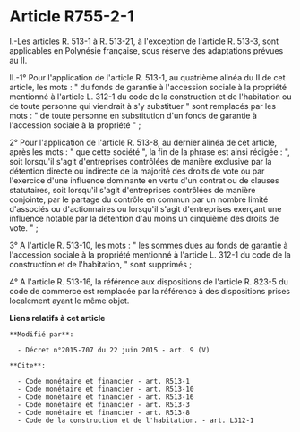 # Article R755-2-1

I.-Les articles R. 513-1 à R. 513-21, à l'exception de l'article R. 513-3, sont applicables en Polynésie française, sous
réserve des adaptations prévues au II. 

II.-1° Pour l'application de l'article R. 513-1, au quatrième alinéa du II de cet article, les mots : " du fonds de garantie
à l'accession sociale à la propriété mentionné à l'article L. 312-1 du code de la construction et de l'habitation ou de toute
personne qui viendrait à s'y substituer " sont remplacés par les mots : " de toute personne en substitution d'un fonds de
garantie à l'accession sociale à la propriété " ; 

2° Pour l'application de l'article R. 513-8, au dernier alinéa de cet article, après les mots : " que cette société ", la fin
de la phrase est ainsi rédigée : ", soit lorsqu'il s'agit d'entreprises contrôlées de manière exclusive par la détention
directe ou indirecte de la majorité des droits de vote ou par l'exercice d'une influence dominante en vertu d'un contrat ou
de clauses statutaires, soit lorsqu'il s'agit d'entreprises contrôlées de manière conjointe, par le partage du contrôle en
commun par un nombre limité d'associés ou d'actionnaires ou lorsqu'il s'agit d'entreprises exerçant une influence notable par
la détention d'au moins un cinquième des droits de vote. " ; 

3° A l'article R. 513-10, les mots : " les sommes dues au fonds de garantie à l'accession sociale à la propriété mentionné à
l'article L. 312-1 du code de la construction et de l'habitation, " sont supprimés ; 

4° A l'article R. 513-16, la référence aux dispositions de l'article R. 823-5 du code de commerce est remplacée par la
référence à des dispositions prises localement ayant le même objet.

**Liens relatifs à cet article**

	**Modifié par**:

	  - Décret n°2015-707 du 22 juin 2015 - art. 9 (V)

	**Cite**:

	  - Code monétaire et financier - art. R513-1
	  - Code monétaire et financier - art. R513-10
	  - Code monétaire et financier - art. R513-16
	  - Code monétaire et financier - art. R513-3
	  - Code monétaire et financier - art. R513-8
	  - Code de la construction et de l'habitation. - art. L312-1
